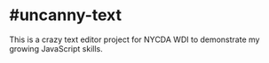 #uncanny-text
============

This is a crazy text editor project for NYCDA WDI to demonstrate my growing JavaScript skills.
